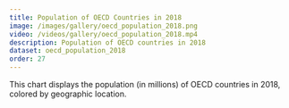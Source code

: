 ```yaml
---
title: Population of OECD Countries in 2018
image: /images/gallery/oecd_population_2018.png
video: /videos/gallery/oecd_population_2018.mp4
description: Population of OECD countries in 2018
dataset: oecd_population_2018
order: 27
---
```


This chart displays the population (in millions) of OECD countries in 2018, colored by geographic location.